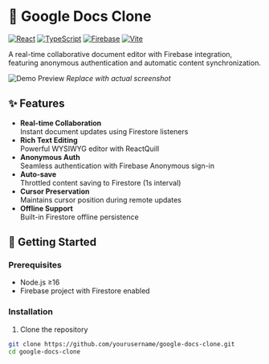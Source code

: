 # 📝 Google Docs Clone

[![React](https://img.shields.io/badge/React-19-blue?logo=react)](https://react.dev/)
[![TypeScript](https://img.shields.io/badge/TypeScript-5.0-blue?logo=typescript)](https://www.typescriptlang.org/)
[![Firebase](https://img.shields.io/badge/Firebase-9.22-orange?logo=firebase)](https://firebase.google.com/)
[![Vite](https://img.shields.io/badge/Vite-4.4-purple?logo=vite)](https://vitejs.dev/)

A real-time collaborative document editor with Firebase integration, featuring anonymous authentication and automatic content synchronization.

![Demo Preview](https://via.placeholder.com/800x400.png?text=Google+Docs+Clone+Demo) *Replace with actual screenshot*

## ✨ Features

- **Real-time Collaboration**  
  Instant document updates using Firestore listeners
- **Rich Text Editing**  
  Powerful WYSIWYG editor with ReactQuill
- **Anonymous Auth**  
  Seamless authentication with Firebase Anonymous sign-in
- **Auto-save**  
  Throttled content saving to Firestore (1s interval)
- **Cursor Preservation**  
  Maintains cursor position during remote updates
- **Offline Support**  
  Built-in Firestore offline persistence

## 🚀 Getting Started

### Prerequisites
- Node.js ≥16
- Firebase project with Firestore enabled

### Installation
1. Clone the repository
```bash
git clone https://github.com/yourusername/google-docs-clone.git
cd google-docs-clone
